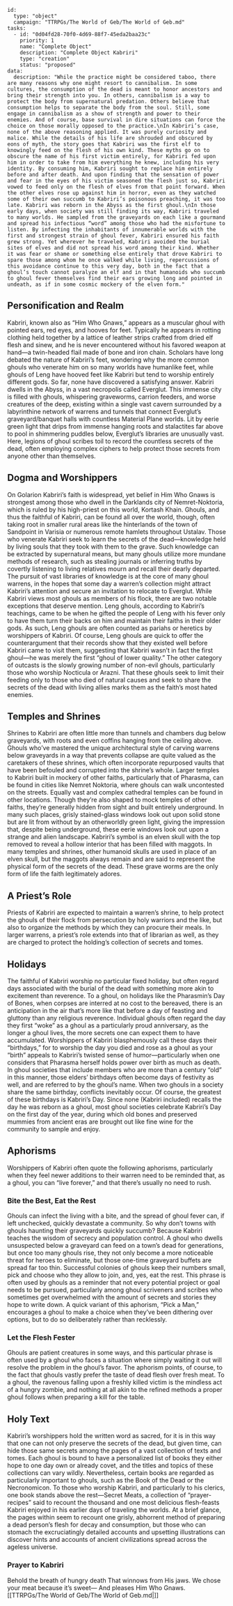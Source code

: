 
```RpgManager4
id: 
  type: "object"
  campaign: "TTRPGs/The World of Geb/The World of Geb.md"
tasks: 
  - id: "0d04fd28-70f0-4d69-88f7-45eda2baa23c"
    priority: 1
    name: "Complete Object"
    description: "Complete Object Kabriri"
    type: "creation"
    status: "proposed"
data: 
  description: "While the practice might be considered taboo, there are many reasons why one might resort to cannibalism. In some cultures, the consumption of the dead is meant to honor ancestors and bring their strength into you. In others, cannibalism is a way to protect the body from supernatural predation. Others believe that consumption helps to separate the body from the soul. Still, some engage in cannibalism as a show of strength and power to their enemies. And of course, base survival in dire situations can force the choice on those morally opposed to the practice.\nIn Kabriri’s case, none of the above reasoning applied. It was purely curiosity and malice. While the details of his life are shrouded and obscured by eons of myth, the story goes that Kabriri was the first elf to knowingly feed on the flesh of his own kind. These myths go on to obscure the name of his first victim entirely, for Kabriri fed upon him in order to take from him everything he knew, including his very identity. By consuming him, Kabriri sought to replace him entirely before and after death. And upon finding that the sensation of power and fear in the eyes of his victim seasoned the flesh just so, Kabriri vowed to feed only on the flesh of elves from that point forward. When the other elves rose up against him in horror, even as they watched some of their own succumb to Kabriri’s poisonous preaching, it was too late. Kabriri was reborn in the Abyss as the first ghoul.\nIn those early days, when society was still finding its way, Kabriri traveled to many worlds. He sampled from the graveyards on each like a gourmand and spread his infectious “word” among those who had the misfortune to listen. By infecting the inhabitants of innumerable worlds with the first and strongest strain of ghoul fever, Kabriri ensured his faith grew strong. Yet wherever he traveled, Kabriri avoided the burial sites of elves and did not spread his word among their kind. Whether it was fear or shame or something else entirely that drove Kabriri to spare those among whom he once walked while living, repercussions of this avoidance continue to this very day, both in the fact that a ghoul’s touch cannot paralyze an elf and in that humanoids who succumb to ghoul fever themselves find their ears growing long and pointed in undeath, as if in some cosmic mockery of the elven form."
```


## Personification and Realm
Kabriri, known also as “Him Who Gnaws,” appears as a muscular ghoul with pointed ears, red eyes, and hooves for feet. Typically he appears in rotting clothing held together by a lattice of leather strips crafted from dried elf flesh and sinew, and he is never encountered without his favored weapon at hand—a twin-headed flail made of bone and iron chain. Scholars have long debated the nature of Kabriri’s feet, wondering why the more common ghouls who venerate him on so many worlds have humanlike feet, while ghouls of Leng have hooved feet like Kabriri but tend to worship entirely different gods. So far, none have discovered a satisfying answer. Kabriri dwells in the Abyss, in a vast necropolis called Everglut. This immense city is filled with ghouls, whispering graveworms, carrion feeders, and worse creatures of the deep, existing within a single vast cavern surrounded by a labyrinthine network of warrens and tunnels that connect Everglut’s graveyard/banquet halls with countless Material Plane worlds. Lit by eerie green light that drips from immense hanging roots and stalactites far above to pool in shimmering puddles below, Everglut’s libraries are unusually vast. Here, legions of ghoul scribes toil to record the countless secrets of the dead, often employing complex ciphers to help protect those secrets from anyone other than themselves.
## Dogma and Worshippers
On Golarion Kabriri’s faith is widespread, yet belief in Him Who Gnaws is strongest among those who dwell in the Darklands city of Nemret-Noktoria, which is ruled by his high-priest on this world, Kortash Khain. Ghouls, and thus the faithful of Kabriri, can be found all over the world, though, often taking root in smaller rural areas like the hinterlands of the town of Sandpoint in Varisia or numerous remote hamlets throughout Ustalav. Those who venerate Kabriri seek to learn the secrets of the dead—knowledge held by living souls that they took with them to the grave. Such knowledge can be extracted by supernatural means, but many ghouls utilize more mundane methods of research, such as stealing journals or inferring truths by covertly listening to living relatives mourn and recall their dearly departed. The pursuit of vast libraries of knowledge is at the core of many ghoul warrens, in the hopes that some day a warren’s collection might attract Kabriri’s attention and secure an invitation to relocate to Everglut. While Kabriri views most ghouls as members of his flock, there are two notable exceptions that deserve mention. Leng ghouls, according to Kabriri’s teachings, came to be when he gifted the people of Leng with his fever only to have them turn their backs on him and maintain their faiths in their older gods. As such, Leng ghouls are often counted as pariahs or heretics by worshippers of Kabriri. Of course, Leng ghouls are quick to offer the counterargument that their records show that they existed well before Kabriri came to visit them, suggesting that Kabriri wasn’t in fact the first ghoul—he was merely the first “ghoul of lower quality.” The other category of outcasts is the slowly growing number of non-evil ghouls, particularly those who worship Nocticula or Arazni. That these ghouls seek to limit their feeding only to those who died of natural causes and seek to share the secrets of the dead with living allies marks them as the faith’s most hated enemies.
## Temples and Shrines
Shrines to Kabriri are often little more than tunnels and chambers dug below graveyards, with roots and even coffins hanging from the ceiling above. Ghouls who’ve mastered the unique architectural style of carving warrens below graveyards in a way that prevents collapse are quite valued as the caretakers of these shrines, which often incorporate repurposed vaults that have been befouled and corrupted into the shrine’s whole. Larger temples to Kabriri built in mockery of other faiths, particularly that of Pharasma, can be found in cities like Nemret Noktoria, where ghouls can walk uncontested on the streets. Equally vast and complex cathedral temples can be found in other locations. Though they’re also shaped to mock temples of other faiths, they’re generally hidden from sight and built entirely underground. In many such places, grisly stained-glass windows look out upon solid stone but are lit from without by an otherworldly green light, giving the impression that, despite being underground, these eerie windows look out upon a strange and alien landscape. Kabriri’s symbol is an elven skull with the top removed to reveal a hollow interior that has been filled with maggots. In many temples and shrines, other humanoid skulls are used in place of an elven skull, but the maggots always remain and are said to represent the physical form of the secrets of the dead. These grave worms are the only form of life the faith legitimately adores.
## A Priest’s Role
Priests of Kabriri are expected to maintain a warren’s shrine, to help protect the ghouls of their flock from persecution by holy warriors and the like, but also to organize the methods by which they can procure their meals. In larger warrens, a priest’s role extends into that of librarian as well, as they are charged to protect the holding’s collection of secrets and tomes.
## Holidays
The faithful of Kabriri worship no particular fixed holiday, but often regard days associated with the burial of the dead with something more akin to excitement than reverence. To a ghoul, on holidays like the Pharasmin’s Day of Bones, when corpses are interred at no cost to the bereaved, there is an anticipation in the air that’s more like that before a day of feasting and gluttony than any religious reverence. Individual ghouls often regard the day they first “woke” as a ghoul as a particularly proud anniversary, as the longer a ghoul lives, the more secrets one can expect them to have accumulated. Worshippers of Kabriri blasphemously call these days their “birthdays,” for to worship the day you died and rose as a ghoul as your “birth” appeals to Kabriri’s twisted sense of humor—particularly when one considers that Pharasma herself holds power over birth as much as death. In ghoul societies that include members who are more than a century “old” in this manner, those elders’ birthdays often become days of festivity as well, and are referred to by the ghoul’s name. When two ghouls in a society share the same birthday, conflicts inevitably occur. Of course, the greatest of these birthdays is Kabriri’s Day. Since none (Kabriri included) recalls the day he was reborn as a ghoul, most ghoul societies celebrate Kabriri’s Day on the first day of the year, during which old bones and preserved mummies from ancient eras are brought out like fine wine for the community to sample and enjoy.
## Aphorisms
Worshippers of Kabriri often quote the following aphorisms, particularly when they feel newer additions to their warren need to be reminded that, as a ghoul, you can “live forever,” and that there’s usually no need to rush.
### Bite the Best, Eat the Rest
Ghouls can infect the living with a bite, and the spread of ghoul fever can, if left unchecked, quickly devastate a community. So why don’t towns with ghouls haunting their graveyards quickly succumb? Because Kabriri teaches the wisdom of secrecy and population control. A ghoul who dwells unsuspected below a graveyard can feed on a town’s dead for generations, but once too many ghouls rise, they not only become a more noticeable threat for heroes to eliminate, but those one-time graveyard buffets are spread far too thin. Successful colonies of ghouls keep their numbers small, pick and choose who they allow to join, and, yes, eat the rest. This phrase is often used by ghouls as a reminder that not every potential project or goal needs to be pursued, particularly among ghoul scriveners and scribes who sometimes get overwhelmed with the amount of secrets and stories they hope to write down. A quick variant of this aphorism, “Pick a Man,” encourages a ghoul to make a choice when they’ve been dithering over options, but to do so deliberately rather than recklessly.
### Let the Flesh Fester
Ghouls are patient creatures in some ways, and this particular phrase is often used by a ghoul who faces a situation where simply waiting it out will resolve the problem in the ghoul’s favor. The aphorism points, of course, to the fact that ghouls vastly prefer the taste of dead flesh over fresh meat. To a ghoul, the ravenous falling upon a freshly killed victim is the mindless act of a hungry zombie, and nothing at all akin to the refined methods a proper ghoul follows when preparing a kill for the table.
## Holy Text
Kabriri’s worshippers hold the written word as sacred, for it is in this way that one can not only preserve the secrets of the dead, but given time, can hide those same secrets among the pages of a vast collection of texts and tomes. Each ghoul is bound to have a personalized list of books they either hope to one day own or already covet, and the titles and topics of these collections can vary wildly. Nevertheless, certain books are regarded as particularly important to ghouls, such as the Book of the Dead or the Necronomicon. To those who worship Kabriri, and particularly to his clerics, one book stands above the rest—Secret Meats, a collection of “prayer-recipes” said to recount the thousand and one most delicious flesh-feasts Kabriri enjoyed in his earlier days of traveling the worlds. At a brief glance, the pages within seem to recount one grisly, abhorrent method of preparing a dead person’s flesh for decay and consumption, but those who can stomach the excruciatingly detailed accounts and upsetting illustrations can discover hints and accounts of ancient civilizations spread across the ageless universe.
### Prayer to Kabriri
Behold the breath of hungry death
That winnows from His jaws.
We chose your meat because it’s sweet— 
And pleases Him Who Gnaws.
[[TTRPGs/The World of Geb/The World of Geb.md|]]